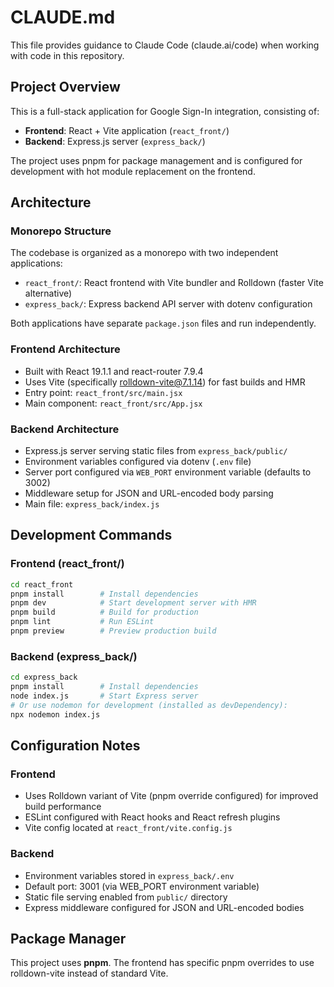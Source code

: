 # CLAUDE.md

This file provides guidance to Claude Code (claude.ai/code) when working with code in this repository.

## Project Overview

This is a full-stack application for Google Sign-In integration, consisting of:

- **Frontend**: React + Vite application (`react_front/`)
- **Backend**: Express.js server (`express_back/`)

The project uses pnpm for package management and is configured for development with hot module replacement on the frontend.

## Architecture

### Monorepo Structure

The codebase is organized as a monorepo with two independent applications:

- `react_front/`: React frontend with Vite bundler and Rolldown (faster Vite alternative)
- `express_back/`: Express backend API server with dotenv configuration

Both applications have separate `package.json` files and run independently.

### Frontend Architecture

- Built with React 19.1.1 and react-router 7.9.4
- Uses Vite (specifically rolldown-vite@7.1.14) for fast builds and HMR
- Entry point: `react_front/src/main.jsx`
- Main component: `react_front/src/App.jsx`

### Backend Architecture

- Express.js server serving static files from `express_back/public/`
- Environment variables configured via dotenv (`.env` file)
- Server port configured via `WEB_PORT` environment variable (defaults to 3002)
- Middleware setup for JSON and URL-encoded body parsing
- Main file: `express_back/index.js`

## Development Commands

### Frontend (react_front/)

```bash
cd react_front
pnpm install        # Install dependencies
pnpm dev            # Start development server with HMR
pnpm build          # Build for production
pnpm lint           # Run ESLint
pnpm preview        # Preview production build
```

### Backend (express_back/)

```bash
cd express_back
pnpm install        # Install dependencies
node index.js       # Start Express server
# Or use nodemon for development (installed as devDependency):
npx nodemon index.js
```

## Configuration Notes

### Frontend

- Uses Rolldown variant of Vite (pnpm override configured) for improved build performance
- ESLint configured with React hooks and React refresh plugins
- Vite config located at `react_front/vite.config.js`

### Backend

- Environment variables stored in `express_back/.env`
- Default port: 3001 (via WEB_PORT environment variable)
- Static file serving enabled from `public/` directory
- Express middleware configured for JSON and URL-encoded bodies

## Package Manager

This project uses **pnpm**. The frontend has specific pnpm overrides to use rolldown-vite instead of standard Vite.

